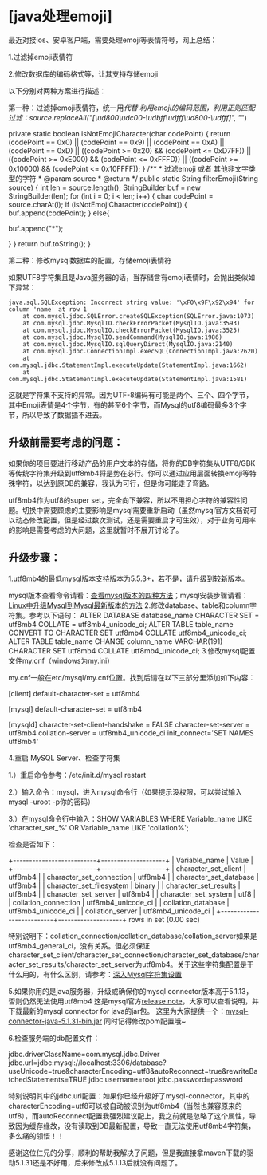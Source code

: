 # [java处理emoji]

最近对接ios、安卓客户端，需要处理emoji等表情符号，网上总结：

1.过滤掉emoji表情符

2.修改数据库的编码格式等，让其支持存储emoji

以下分别对两种方案进行描述：

第一种：过滤掉emoji表情符，统一用*代替
利用emoji的编码范围，利用正则匹配过滤：source.replaceAll("[\\ud800\\udc00-\\udbff\\udfff\\ud800-\\udfff]", "*")

private static boolean isNotEmojiCharacter(char codePoint) 
{ 
return (codePoint == 0x0) || 
(codePoint == 0x9) || 
(codePoint == 0xA) || 
(codePoint == 0xD) || 
((codePoint >= 0x20) && (codePoint <= 0xD7FF)) || 
((codePoint >= 0xE000) && (codePoint <= 0xFFFD)) || 
((codePoint >= 0x10000) && (codePoint <= 0x10FFFF)); 
} 
/** 
\* 过滤emoji 或者 其他非文字类型的字符 
\* @param source 
\* @return 
*/ 
public static String filterEmoji(String source) 
{ 
int len = source.length(); 
StringBuilder buf = new StringBuilder(len); 
for (int i = 0; i < len; i++) 
{ 
char codePoint = source.charAt(i); 
if (isNotEmojiCharacter(codePoint)) 
{ 
buf.append(codePoint); 
} else{

buf.append("*");

}
} 
return buf.toString(); 
}

第二种：修改mysql数据库的配置，存储emoji表情符

如果UTF8字符集且是Java服务器的话，当存储含有emoji表情时，会抛出类似如下异常：

```
java.sql.SQLException: Incorrect string value: '\xF0\x9F\x92\x94' for column 'name' at row 1  
    at com.mysql.jdbc.SQLError.createSQLException(SQLError.java:1073)  
    at com.mysql.jdbc.MysqlIO.checkErrorPacket(MysqlIO.java:3593)  
    at com.mysql.jdbc.MysqlIO.checkErrorPacket(MysqlIO.java:3525)  
    at com.mysql.jdbc.MysqlIO.sendCommand(MysqlIO.java:1986)  
    at com.mysql.jdbc.MysqlIO.sqlQueryDirect(MysqlIO.java:2140)  
    at com.mysql.jdbc.ConnectionImpl.execSQL(ConnectionImpl.java:2620)  
    at com.mysql.jdbc.StatementImpl.executeUpdate(StatementImpl.java:1662)  
    at com.mysql.jdbc.StatementImpl.executeUpdate(StatementImpl.java:1581)
```

这就是字符集不支持的异常。因为UTF-8编码有可能是两个、三个、四个字节，其中Emoji表情是4个字节，有的甚至6个字节，而Mysql的utf8编码最多3个字节，所以导致了数据插不进去。

## 升级前需要考虑的问题：

如果你的项目要进行移动产品的用户文本的存储，将你的DB字符集从UTF8/GBK等传统字符集升级到utf8mb4将是势在必行。你可以通过应用层面转换emoji等特殊字符，以达到原DB的兼容，我认为可行，但是你可能走了弯路。

utf8mb4作为utf8的super set，完全向下兼容，所以不用担心字符的兼容性问题。切换中需要顾虑的主要影响是mysql需要重新启动（虽然mysql官方文档说可以动态修改配置，但是经过数次测试，还是需要重启才可生效），对于业务可用率的影响是需要考虑的大问题，这里就暂时不展开讨论了。

## 升级步骤：

1.utf8mb4的最低mysql版本支持版本为5.5.3+，若不是，请升级到较新版本。

mysql版本查看命令请看：[查看mysql版本的四种方法](http://www.cnblogs.com/end/archive/2011/10/18/2216461.html)；mysql安装步骤请看：[Linux中升级Mysql到Mysql最新版本的方法](http://www.111cn.net/sys/linux/61026.htm)
2.修改database、table和column字符集。参考以下语句：
ALTER DATABASE database_name CHARACTER SET = utf8mb4 COLLATE = utf8mb4_unicode_ci;
ALTER TABLE table_name CONVERT TO CHARACTER SET utf8mb4 COLLATE utf8mb4_unicode_ci;
ALTER TABLE table_name CHANGE column_name VARCHAR(191) CHARACTER SET utf8mb4 COLLATE utf8mb4_unicode_ci;
3.修改mysql配置文件my.cnf（windows为my.ini）

my.cnf一般在etc/mysql/my.cnf位置。找到后请在以下三部分里添加如下内容：

[client]
default-character-set = utf8mb4

[mysql]
default-character-set = utf8mb4

[mysqld]
character-set-client-handshake = FALSE
character-set-server = utf8mb4
collation-server = utf8mb4_unicode_ci
init_connect='SET NAMES utf8mb4'

4.重启 MySQL Server、检查字符集

1.）重启命令参考：/etc/init.d/mysql restart

2.）输入命令：mysql，进入mysql命令行（如果提示没权限，可以尝试输入mysql -uroot -p你的密码）

3.）在mysql命令行中输入：SHOW VARIABLES WHERE Variable_name LIKE 'character_set_%' OR Variable_name LIKE 'collation%';

检查是否如下：

+--------------------------+--------------------+
| Variable_name            | Value              |
+--------------------------+--------------------+
| character_set_client    | utf8mb4            |
| character_set_connection | utf8mb4            |
| character_set_database  | utf8mb4            |
| character_set_filesystem | binary            |
| character_set_results    | utf8mb4            |
| character_set_server    | utf8mb4            |
| character_set_system    | utf8              |
| collation_connection    | utf8mb4_unicode_ci |
| collation_database      | utf8mb4_unicode_ci |
| collation_server        | utf8mb4_unicode_ci |
+--------------------------+--------------------+
rows in set (0.00 sec)

特别说明下：collation_connection/collation_database/collation_server如果是utf8mb4_general_ci，没有关系。但必须保证character_set_client/character_set_connection/character_set_database/character_set_results/character_set_server为utf8mb4。关于这些字符集配置是干什么用的，有什么区别，请参考：[深入Mysql字符集设置](http://www.laruence.com/2008/01/05/12.html)

5.如果你用的是java服务器，升级或确保你的mysql connector版本高于5.1.13，否则仍然无法使用utf8mb4
这是mysql官方[release note](http://dev.mysql.com/doc/relnotes/connector-j/en/news-5-1-13.html)，大家可以查看说明，并下载最新的mysql connector for java的jar包。
这里为大家提供一个：[mysql-connector-java-5.1.31-bin.jar](http://www.ilikewhite.com/wp-content/uploads/2014/07/mysql-connector-java-5.1.31-bin.zip)
同时记得修改pom配置哦~

6.检查服务端的db配置文件：

jdbc.driverClassName=com.mysql.jdbc.Driver
jdbc.url=jdbc:mysql://localhost:3306/database?useUnicode=true&characterEncoding=utf8&autoReconnect=true&rewriteBatchedStatements=TRUE
jdbc.username=root
jdbc.password=password

 

特别说明其中的jdbc.url配置：如果你已经升级好了mysql-connector，其中的characterEncoding=utf8可以被自动被识别为utf8mb4（当然也兼容原来的utf8），而autoReconnect配置我强烈建议配上，我之前就是忽略了这个属性，导致因为缓存缘故，没有读取到DB最新配置，导致一直无法使用utf8mb4字符集，多么痛的领悟！！

感谢这位仁兄的分享，顺利的帮助我解决了问题，但是我直接拿maven下载的驱动5.1.31还是不好用，后来修改成5.1.13后就没有问题了。